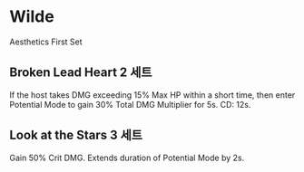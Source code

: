 # Wilde

Aesthetics First Set

## Broken Lead Heart 2 세트

If the host takes DMG exceeding 15% Max HP within a short time, then enter Potential Mode to gain 30% Total DMG Multiplier for 5s. CD: 12s.

## Look at the Stars 3 세트

Gain 50% Crit DMG. Extends duration of Potential Mode by 2s.
